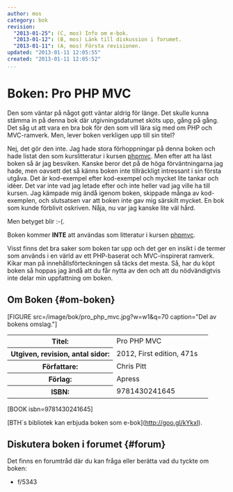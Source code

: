 ```yaml
---
author: mos
category: bok
revision:
  "2013-01-25": (C, mos) Info om e-bok.
  "2013-01-12": (B, mos) Länk till diskussion i forumet.
  "2013-01-11": (A, mos) Första revisionen.
updated: "2013-01-11 12:05:55"
created: "2013-01-11 12:05:52"
...
```

Boken: Pro PHP MVC
==================================

Den som väntar på något gott väntar aldrig för länge. Det skulle kunna stämma in på denna bok där utgivningsdatumet sköts upp, gång på gång. Det såg ut att vara en bra bok för den som vill lära sig med om PHP och MVC-ramverk. Men, lever boken verkligen upp till sin titel?

<!--more-->


Nej, det gör den inte. Jag hade stora förhoppningar på denna boken och hade listat den som kurslitteratur i kursen [phpmvc](phpmvc). Men efter att ha läst boken så är jag besviken. Kanske beror det på de höga förväntningarna jag hade, men oavsett det så känns boken inte tillräckligt intressant i sin första utgåva. Det är kod-exempel efter kod-exempel och mycket lite tankar och idéer. Det var inte vad jag letade efter och inte heller vad jag ville ha till kursen. Jag kämpade mig ändå igenom boken, skippade många av kod-exemplen, och slutsatsen var att boken inte gav mig särskilt mycket. En bok som kunde förblivit oskriven. Nåja, nu var jag kanske lite väl hård.

Men betyget blir :-(.

Boken kommer **INTE** att användas som litteratur i kursen [phpmvc](phpmvc).

Visst finns det bra saker som boken tar upp och det ger en insikt i de termer som används i en värld av ett PHP-baserat och MVC-inspirerat ramverk. Kikar man på innehållsförteckningen så täcks det mesta. Så, har du köpt boken så hoppas jag ändå att du får nytta av den och att du nödvändigtvis inte delar min uppfattning om boken.



Om Boken {#om-boken}
--------------------

[FIGURE src=/image/bok/pro_php_mvc.jpg?w=w1&q=70 caption="Del av bokens omslag."]

<table>
<tr><th>Titel:</th><td>Pro PHP MVC<td></tr>
<tr><th>Utgiven, revision, antal sidor:</th><td>2012, First edition, 471s<td></tr>
<tr><th>Författare:</th><td>Chris Pitt<td></tr>
<tr><th>Förlag:</th><td>Apress<td></tr>
<tr><th>ISBN:</th><td>9781430241645<td></tr>
</table>

[BOOK isbn=9781430241645]

[BTH´s bibliotek kan erbjuda boken som e-bok](<a href='http://goo.gl/kYkxl'>http://goo.gl/kYkxl</a>).


Diskutera boken i forumet {#forum}
----------------------------------

Det finns en forumtråd där du kan fråga eller berätta vad du tyckte om boken:

* f/5343




